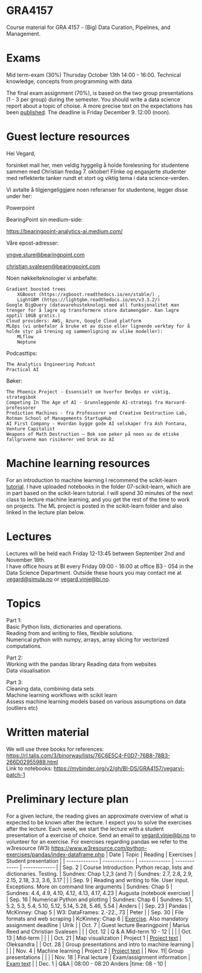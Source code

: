 # GRA4157
Course material for  GRA 4157 - (Big) Data Curation, Pipelines, and Management.

# Exams
Mid term-exam (30%) Thursday October 13th 14:00 - 16:00. Technical knowledge, concepts from programming with data

The final exam assignment (70%), is based on the two group presentations (1 - 3 per group) during the semester. You should write a data science report about a topic of choise. A more precise text on the expectations has been [published](https://github.com/BI-DS/GRA4157/blob/main/exam/GRA4157-final-report.pdf). The deadline is Friday December 9. 12:00 (noon). 

# Guest lecture resources
Hei Vegard,

forsinket mail her, men veldig hyggelig å holde forelesning for studentene sammen med Christian fredag 7. oktober! Flinke og engasjerte studenter med reflekterte tanker rundt et stort og viktig tema i data science-verden.


Vi avtalte å tilgjengeliggjøre noen referanser for studentene, legger disse under her:


Powerpoint
 

BearingPoint sin medium-side:

https://bearingpoint-analytics-ai.medium.com/
 

Våre epost-adresser:

yngve.sture@bearingpoint.com

christian.svalesen@bearingpoint.com


Noen nøkkelteknologier vi anbefalte:

    Gradient boosted trees
        XGBoost (https://xgboost.readthedocs.io/en/stable/) ,
        LightGBM (https://lightgbm.readthedocs.io/en/v3.3.2/)
    Google BigQuery (datavarehusteknologi med all funksjonalitet man trenger for å lagre og transformere store datamengder. Kan lagre opptil 10GB gratis.)
    Cloud providers: AWS, Azure, Google Cloud platform
    MLOps (vi anbefaler å bruke et av disse eller lignende verktøy for å holde styr på trening og sammenligning av ulike modeller):
        MLflow
        Neptune

Podcasttips:

    The Analytics Engineering Podcast
    Practical AI

Bøker:

    The Phoenix Project - Essensielt om hvorfor DevOps er viktig, strategibok
    Competing In The Age of AI - Grunnleggende AI-strategi fra Harvard-professorer
    Prediction Machines - fra Professorer ved Creative Destruction Lab, Rotman School of Managements StartupHub
    AI First Company - Hvordan bygge gode AI selskaper fra Ash Fontana, Venture Capitalist
    Weapons of Math Destruction – Bok som peker på noen av de etiske fallgruvene man risikerer ved bruk av AI

# Machine learning resources
For an introduction to machine learning I recommend the scikit-learn [tutorial](https://scikit-learn.org/stable/tutorial/basic/tutorial.html). I have uploaded notebooks in the folder 07-scikit-learn, which are in part based on the scikit-learn tutorial. I will spend 30 minutes of the next class to lecture machine learning, and you get the rest of the time to work on projects. The ML project is posted in the scikit-learn folder and also linked in the lecture plan below. 

# Lectures
Lectures will be held each Friday 12-13:45 between September 2nd and November 18th.  
I have office hours at BI every Friday 09:00 - 16:00 at office B3 - 054 in the Data Science Department. Outside these hours you may contact me at vegard@simula.no or vegard.vinje@bi.no. 


# Topics
Part 1:   
Basic Python lists, dictionaries and operations.   
Reading from and writing to files, flexible solutions.  
Numerical python with numpy, arrays, array slicing for vectorized computations.   


Part 2:   
Working with the pandas library 
Reading data from websites  
Data visualisation  

Part 3:  
Cleaning data, combining data sets  
Machine learning workflows with scikit learn  
Assess machine learning models based on various assumptions on data (outliers etc)  


# Written material 
We will use three books for references: https://rl.talis.com/3/binorway/lists/76C6E5C4-F0D7-76B8-78B3-266D02955988.html  
Link to notebooks: https://mybinder.org/v2/gh/BI-DS/GRA4157/vegarvi-patch-1


# Preliminary lecture plan
For a given lecture, the reading gives an approximate overview of what is expected to be known after the lecture. I expect you to solve the exercises after the lecture. Each week, we start the lecture with a student presentation of a exercise of choice. Send an email to vegard.vinje@bi.no to volunteer for an exercise. For exercises regarding pandas we refer to the w3resource (W3) https://www.w3resource.com/python-exercises/pandas/index-dataframe.php
| Date  | Topic | Reading | Exercises | Student presentation |
| ------------- | ------------- | ------------- | ------------- | ------------- |
| Sep. 2  | Course Introduction. Python recap, lists and dictionaries. Testing.  | Sundnes: Chap 1,2,3 (and 7) | Sundnes: 2.7, 2.8, 2.9, 2.15, 2.18, 3.3, 3.6, 3.17 | |
| Sep. 9  | Reading and writing to file. User input. Exceptions. More on command line arguments  | Sundnes: Chap 5 | Sundnes: 4.4, 4.9, 4.10, 4.12, 4.13, 4.17, 4.23 | Augusta (notebook exercise) |
| Sep. 16  | Numerical Python and plotting  | Sundnes: Chap 6 | Sundnes: 5.1, 5.2, 5.3, 5.4, 5.10, 5.12, 5.14, 5.28, 5.46, 5.54    | Anders | 
| Sep. 23  | Pandas | McKinney: Chap 5 | W3: DataFrames: 2.-22., 73  | Peter | 
| Sep. 30 | File formats and web scraping | KcKinney: Chap 6 | [Exercise](https://github.com/BI-DS/GRA4157/blob/main/mid-term-exercise/Exercise_project.pdf). Also mandatory assignment deadline | Ulrik |
| Oct. 7 | Guest lecture Bearingpoint | Marius Reed and Christian Svalesen | |
| Oct. 12 | Q & A Mid-term 10 - 12 | | | 
| Oct. 13 | Mid-term | | |
| Oct. 21 | Map visualization | Project 1 | [Project text](https://github.com/BI-DS/GRA4157/blob/main/lectures/06-visualization-project/GroupProject.pdf) | Oleksandra |
| Oct. 28 | Group presentations and intro to machine learning | | |
| Nov. 4 | Machine learning | Project 2 | [Project text](https://github.com/BI-DS/GRA4157/blob/main/lectures/07-scikit-learn/GroupProjectML.pdf) |
| Nov. 11| Group presentations | | | 
| Nov. 18 | Final lecture | Exam/assignment information | [Exam text](https://github.com/BI-DS/GRA4157/blob/main/exam/GRA4157-final-report.pdf) | 
| Dec. 1 | Q&A | 08:00 - 08:20 Anders |time: 08 - 10 | 
